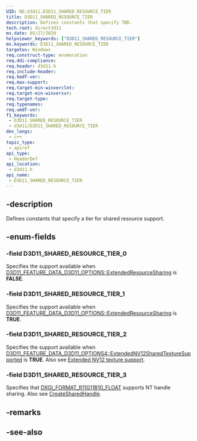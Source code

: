 ```yaml
---
UID: NE:d3d11.D3D11_SHARED_RESOURCE_TIER
title: D3D11_SHARED_RESOURCE_TIER
description: Defines constants that specify TBD.
tech.root: direct3d11
ms.date: 05/27/2020
helpviewer_keywords: ["D3D11_SHARED_RESOURCE_TIER"]
ms.keywords: D3D11_SHARED_RESOURCE_TIER
targetos: Windows
req.construct-type: enumeration
req.ddi-compliance: 
req.header: d3d11.h
req.include-header: 
req.kmdf-ver: 
req.max-support: 
req.target-min-winverclnt: 
req.target-min-winversvr: 
req.target-type: 
req.typenames: 
req.umdf-ver: 
f1_keywords:
 - D3D11_SHARED_RESOURCE_TIER
 - d3d11/D3D11_SHARED_RESOURCE_TIER
dev_langs:
 - c++
topic_type:
 - apiref
api_type:
 - HeaderDef
api_location:
 - d3d11.h
api_name:
 - D3D11_SHARED_RESOURCE_TIER
---
```


## -description

Defines constants that specify a tier for shared resource support.

## -enum-fields

### -field D3D11_SHARED_RESOURCE_TIER_0

Specifies the support available when [D3D11_FEATURE_DATA_D3D11_OPTIONS::ExtendedResourceSharing](/windows/win32/api/d3d11/ns-d3d11-d3d11_feature_data_d3d11_options) is **FALSE**.

### -field D3D11_SHARED_RESOURCE_TIER_1

Specifies the support available when [D3D11_FEATURE_DATA_D3D11_OPTIONS::ExtendedResourceSharing](/windows/win32/api/d3d11/ns-d3d11-d3d11_feature_data_d3d11_options) is **TRUE**.

### -field D3D11_SHARED_RESOURCE_TIER_2

Specifies the support available when [D3D11_FEATURE_DATA_D3D11_OPTIONS4::ExtendedNV12SharedTextureSupported](/windows/win32/api/d3d11_4/ns-d3d11_4-d3d11_feature_data_d3d11_options4) is **TRUE**. Also see [Extended NV12 texture support](/windows/win32/direct3d11/direct3d-11-4-features#extended-nv12-texture-support).

### -field D3D11_SHARED_RESOURCE_TIER_3

Specifies that [DXGI_FORMAT_R11G11B10_FLOAT](/windows/win32/api/dxgiformat/ne-dxgiformat-dxgi_format) supports NT handle sharing. Also see [CreateSharedHandle](/windows/win32/api/dxgi1_2/nf-dxgi1_2-idxgiresource1-createsharedhandle).

## -remarks

## -see-also

